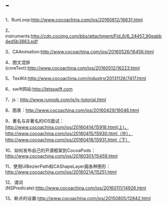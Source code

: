 # -
1、RunLoop:http://www.cocoachina.com/ios/20160612/16631.html

2、instruments:http://cdn.cocimg.com/bbs/attachment/Fid_6/6_24457_90eabb4ed5b3863.pdf

3、CAAnimation:http://www.cocoachina.com/ios/20160526/16456.html

4、图文混排(coreText):http://www.cocoachina.com/ios/20160512/16223.html

5、TextKit:http://www.cocoachina.com/industry/20131126/7417.html

6、swift网站:http://letsswift.com

7、js：http://www.runoob.com/js/js-tutorial.html

8、图表：http://www.cocoachina.com/ios/20160429/16046.html

9、著名与非著名的IOS面试：http://www.cocoachina.com/ios/20160414/15918.html(上)，http://www.cocoachina.com/ios/20160415/15930.html（中），http://www.cocoachina.com/ios/20160418/15931.html（下）

10、如何发布自己的开源框架到CocoaPods：http://www.cocoachina.com/ios/20160301/15459.html

11、使用UIBezierPath和CAShapeLayer画各种图形：http://www.cocoachina.com/ios/20160214/15251.html

12、谓词(NSPredicate):http://www.cocoachina.com/ios/20160111/14926.html

13、断点的设置:http://www.cocoachina.com/ios/20150805/12842.html
